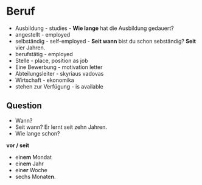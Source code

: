 # Beruf

- Ausbildung - studies - **Wie lange** hat die Ausbildung gedauert?
- angestellt - employed
- selbständig - self-employed - **Seit wann** bist du schon sebständig? **Seit** vier Jahren.
- berufstätig - employed
- Stelle - place, position as job
- Eine Bewerbung - motivation letter
- Abteilungsleiter - skyriaus vadovas
- Wirtschaft - ekonomika
- stehen zur Verfügung - is available

## Question

- Wann?
- Seit wann? Er lernt seit zehn Jahren.
- Wie lange schon?

**vor / seit** 
- ein**em** Mondat
- ein**em** Jahr
- ein**er** Woche
- sechs Monate**n**.
